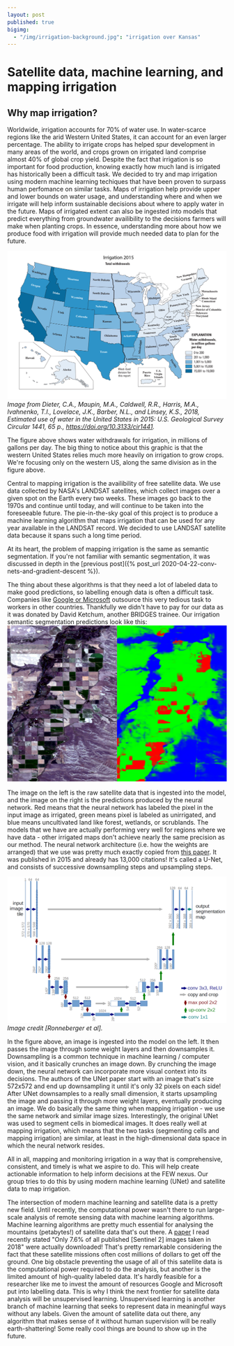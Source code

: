 ```yaml
---
layout: post
published: true
bigimg:
  - "/img/irrigation-background.jpg": "irrigation over Kansas"
---
```

# Satellite data, machine learning, and mapping irrigation

## Why map irrigation?

Worldwide, irrigation accounts for 70% of water use. In water-scarce regions like the arid Western
United States, it can account for an even larger percentage. The ability to irrigate crops has
helped spur development in many areas of the world, and crops grown on irrigated land comprise
almost 40% of global crop yield. Despite the fact that irrigation is so important for food
production, knowing exactly how much land is irrigated has historically been a difficult task.
We decided to try and map irrigation using modern machine learning techiques that have been proven
to surpass human perfomance on similar tasks. Maps of irrigation help provide upper and lower bounds
on water usage, and understanding where and when we irrigate will help inform sustainable decisions
about where to apply water in the future. Maps of irrigated extent can also be ingested into models
that predict everything from groundwater availibility to the decisions farmers will make when
planting crops. In essence, understanding more about how we produce food with irrigation will
provide much needed data to plan for the future.

![](/assets/img/irrigation.png)
*Image from Dieter, C.A., Maupin, M.A., Caldwell, R.R., Harris, M.A., Ivahnenko, T.I., Lovelace, J.K., Barber, N.L., and Linsey, K.S., 2018, Estimated use of water in the United States in 2015: U.S. Geological Survey Circular 1441, 65 p., https://doi.org/10.3133/cir1441.*

The figure above shows water withdrawals for irrigation, in millions of gallons per day. The big
thing to notice about this graphic is that the western United States relies much more heavily on
irrigation to grow crops. We're focusing only on the western US, along the same division as in the
figure above.


Central to mapping irrigation is the availibility of free satellite data. We use data collected by
NASA's LANDSAT satellites, which collect images over a given spot on the Earth every two weeks.
These images go back to the 1970s and continue until today, and will continue to be taken into the
foreseeable future. The pie-in-the-sky goal of this project is to produce a machine learning
algorithm that maps irrigation that can be used for any year available in the LANDSAT record.
We decided to use LANDSAT satellite data because it spans such a long time period. 

At its heart, the problem of mapping irrigation is the same as semantic segmentation. If you're not
familiar with semantic segmentation, it was discussed in depth in the [previous post]({% post_url 2020-04-22-conv-nets-and-gradient-descent %}).

The thing about these algorithms is that they need a lot of labeled data to make good predictions,
so labelling enough data is often a difficult task. Companies like [Google or
Microsoft](https://www.forbes.com/sites/korihale/2019/05/28/google-microsoft-banking-on-africas-ai-labeling-workforce/#42b36bd541c4)
outsource this very tedious task to workers in other countries. Thankfully we didn't have to pay for
our data as it was donated by David Ketchum, another BRIDGES trainee. 
Our irrigation semantic segmentation predictions look like this:
![](/assets/img/satellite-vs-predictions.png)

The image on the left is the raw satellite data that is ingested into the model, and the image on
the right is the predictions produced by the neural network. Red means that the neural network has
labeled the pixel in the input image as irrigated, green means pixel is labeled as unirrigated, and
blue means uncultivated land like forest, wetlands, or scrublands. The models that we have are
actually performing very well for regions where we have data - other irrigated maps don't achieve
nearly the same precision as our method. The neural network architecture (i.e. how the weights are
arranged) that we use was pretty much exactly copied from [this
paper](https://arxiv.org/pdf/1505.04597.pdf). It was published in 2015 and already has 13,000
citations! It's called a U-Net, and consists of successive downsampling steps and upsampling steps.

![](/assets/img/u-net-architecture.png)
*Image credit [Ronneberger et al].*

In the figure above, an image is ingested into the model on the left. It then passes the image
through some weight layers and then downsamples it. Downsampling is a common technique in
machine learning / computer vision, and it basically crunches an image down. By crunching the image
down, the neural network can incorporate more visual context into its decisions. The authors of the
UNet paper start with an image that's size 572x572 and end up downsampling it until it's only 32
pixels on each side! After UNet downsamples to a really small dimension, it starts upsampling the
image and passing it through more weight layers, eventually producing an image.  We do basically the
same thing when mapping irrigation - we use the same network and similar image sizes. Interestingly,
the original UNet was used to segment cells in biomedical images. It does really well at mapping
irrigation, which means that the two tasks (segmenting cells and mapping irrigation) are similar, at
least in the high-dimensional data space in which the neural network resides.

All in all, mapping and monitoring irrigation in a way that is comprehensive, consistent, and
timely is what we aspire to do. This will help create actionable information to help inform
decisions at the FEW nexus. Our group tries to do this by using modern machine learning (UNet) and
satellite data to map irrigation.

The intersection of modern machine learning and satellite data is a pretty new field. Until
recently, the computational power wasn't there to run large-scale analysis of remote sensing
data with machine learning algorithms. Machine learning algorithms are pretty much essential for
analysing the mountains (petabytes!) of satellite data that's out there. A
[paper](https://arxiv.org/pdf/1910.10536.pdf) I read recently stated "Only 7.6% of all published
[Sentinel 2] images taken in 2018" were actually downloaded! That's pretty remarkable considering
the fact that these satellite missions often cost millions of dollars to get off the ground. One big
obstacle preventing the usage of all of this satellite data is the computational power required to
do the analysis, but another is the limited amount of high-quality labeled data. It's hardly
feasible for a researcher like me to invest the amount of resources Google and Microsoft put into
labelling data. This is why I think the next frontier for satellite data analysis will be
unsupervised learning. Unsupervised learning is another branch of machine learning that seeks to
represent data in meaningful ways without any labels. Given the amount of satellite data out there,
any algorithm that makes sense of it without human supervision will be really earth-shattering! Some
really cool things are bound to show up in the future.
